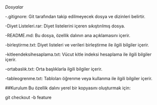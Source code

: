 *Dosyalar*

-.gitignore: Git tarafından takip edilmeyecek dosya ve dizinleri belirtir.

-Diyet Listeleri.rar: Diyet listelerini içeren sıkıştırılmış dosya.

-README.md: Bu dosya, özellik dalının ana açıklamasını içerir.

-birleştirme.txt: Diyet listeleri ve verileri birleştirme ile ilgili bilgiler içerir.

-kitleendeksihesaplama.txt: Vücut kitle indeksi hesaplama ile ilgili bilgiler içerir.

-ortabaslık.txt: Orta başlıklarla ilgili bilgiler içerir.

-tableogrenme.txt: Tabloları öğrenme veya kullanma ile ilgili bilgiler içerir.


##Kurulum
Bu özellik dalını yerel bir kopyasını oluşturmak için:

git checkout -b feature
